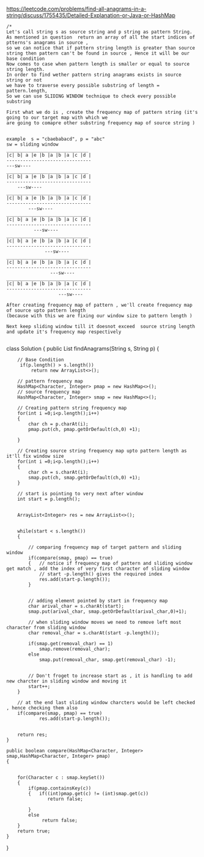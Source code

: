 https://leetcode.com/problems/find-all-anagrams-in-a-string/discuss/1755435/Detailed-Explanation-or-Java-or-HashMap
```
/*
Let's call string s as source string and p string as pattern String.
As mentioned in question  return an array of all the start indices of ptterns's anagrams in source , 
so we can notice that if pattern string length is greater than source string then pattern can't be found in source , Hence it will be our base condition 
Now comes to case when pattern length is smaller or equal to source string length.
In order to find wether pattern string anagrams exists in source string or not
we have to traverse every possible substring of length = pattern.length,
So we can use SLIDING WINDOW technique to check every possible substring

First what we do is , create the frequency map of pattern string (it's going to our target map with which we 
are going to comapre other substring frequency map of source string )


example  s = "cbaebabacd", p = "abc"
sw = sliding window
______________________________
|c| b| a |e |b |a |b |a |c |d |
-------------------------------
---sw----
______________________________
|c| b| a |e |b |a |b |a |c |d |
-------------------------------
    ---sw----
______________________________
|c| b| a |e |b |a |b |a |c |d |
-------------------------------
        ---sw----
______________________________
|c| b| a |e |b |a |b |a |c |d |
-------------------------------
          ---sw----
______________________________
|c| b| a |e |b |a |b |a |c |d |
-------------------------------
              ---sw----
______________________________
|c| b| a |e |b |a |b |a |c |d |
-------------------------------
                ---sw----
______________________________
|c| b| a |e |b |a |b |a |c |d |
-------------------------------
                   ---sw----
             
After creating frequency map of pattern , we'll create frequency map of source upto pattern length 
(because with this we are fixing our window size to pattern length )
    
Next keep sliding window till it doesnot exceed  source string length and update it's frequency map respectively    
             

```
class Solution {
    public List<Integer> findAnagrams(String s, String p) {
        
        // Base Condition
         if(p.length() > s.length())
             return new ArrayList<>();
        
        // pattern frequency map
        HashMap<Character, Integer> pmap = new HashMap<>();
        // source frequency map
        HashMap<Character, Integer> smap = new HashMap<>();
        
        // Creating pattern string frequency map
        for(int i =0;i<p.length();i++)
        {   
            char ch = p.charAt(i);
            pmap.put(ch, pmap.getOrDefault(ch,0) +1);
            
        }
        
        // Creating source string frequency map upto pattern length as it'll fix window size
        for(int i =0;i<p.length();i++)
        {   
            char ch = s.charAt(i);
            smap.put(ch, smap.getOrDefault(ch,0) +1);
        }
        
        // start is pointing to very next after window
        int start = p.length();
        
        
        ArrayList<Integer> res = new ArrayList<>();
        
        
        while(start < s.length())
        {   
            
            // comparing frequency map of target pattern and sliding window 
            if(compare(smap, pmap) == true)
            {   // notice if frequency map of pattern and sliding window get match , add the index of very first character of sliding window
                // start -p.length() gives the required index 
                res.add(start-p.length());
            }
            
            
            // adding element pointed by start in frequency map
            char arival_char = s.charAt(start);
            smap.put(arival_char, smap.getOrDefault(arival_char,0)+1);
            
            // when sliding window moves we need to remove left most character from sliding window
            char removal_char = s.charAt(start -p.length());
            
            if(smap.get(removal_char) == 1)
                smap.remove(removal_char);
            else
                smap.put(removal_char, smap.get(removal_char) -1);
            
            
            // Don't froget to increase start as , it is handling to add new charcter in sliding window and moving it 
            start++;    
        }
        
        // at the end last sliding window charcters would be left checked , hence checking them also
        if(compare(smap, pmap) == true)
                res.add(start-p.length());
            
        
        return res;
    }
    
    public boolean compare(HashMap<Character, Integer> smap,HashMap<Character, Integer> pmap)
    {
        

        for(Character c : smap.keySet())
        {   
            if(pmap.containsKey(c))
            {   if((int)pmap.get(c) != (int)smap.get(c))
                   return false;
                
            }
            else
                 return false;
        }
        return true;
    }
}
